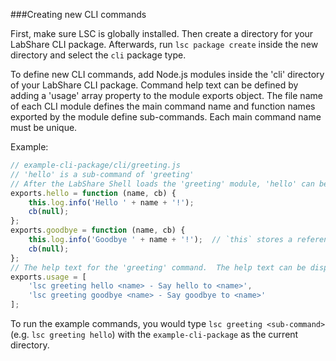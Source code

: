###Creating new CLI commands

First, make sure LSC is globally installed. Then create a directory for your LabShare CLI package. Afterwards, run `lsc package create` inside the new directory and select the `cli` package type.

To define new CLI commands, add Node.js modules inside the 'cli' directory of your LabShare CLI package. Command help
text can be defined by adding a 'usage' array property to the module exports object. The file name of each CLI module
defines the main command name and function names exported by the module define sub-commands. Each main command name
must be unique.

Example:
```javascript
// example-cli-package/cli/greeting.js
// 'hello' is a sub-command of 'greeting'
// After the LabShare Shell loads the 'greeting' module, 'hello' can be invoked using `lsc greeting hello <name>`.
exports.hello = function (name, cb) {
    this.log.info('Hello ' + name + '!');
    cb(null);
};
exports.goodbye = function (name, cb) {
    this.log.info('Goodbye ' + name + '!');  // `this` stores a reference to the initialized CLI app which contains logging capabilities
    cb(null);
};
// The help text for the 'greeting' command.  The help text can be displayed with `lsc help greeting`.
exports.usage = [
    'lsc greeting hello <name> - Say hello to <name>',
    'lsc greeting goodbye <name> - Say goodbye to <name>'
];
```

To run the example commands, you would type `lsc greeting <sub-command>` (e.g. `lsc greeting hello`) with the `example-cli-package` as the current directory.